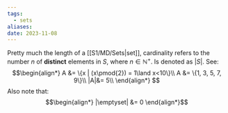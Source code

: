 ```yaml
---
tags:
  - sets
aliases: 
date: 2023-11-08
---
```

Pretty much the length of a [[S1/MD/Sets|set]], cardinality refers to the number $n$ of **distinct** elements in $S$, where $n \in \mathbb{N}^{+}$. Is denoted as $|S|$.
See:
$$\begin{align*}
A &=  \{x | (x\pmod{2}) = 1\land x<10\}\\
A &= \{1, 3, 5, 7, 9\}\\
|A|&= 5\\
\end{align*}
$$
Also note that:
$$\begin{align*}
|\emptyset| &= 0
\end{align*}$$


